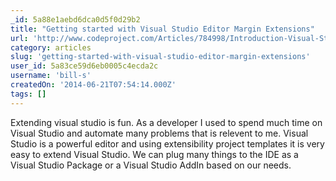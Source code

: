 ```yaml
---
_id: 5a88e1aebd6dca0d5f0d29b2
title: "Getting started with Visual Studio Editor Margin Extensions"
url: 'http://www.codeproject.com/Articles/784998/Introduction-Visual-Studio-Editor-Margin-Extension'
category: articles
slug: 'getting-started-with-visual-studio-editor-margin-extensions'
user_id: 5a83ce59d6eb0005c4ecda2c
username: 'bill-s'
createdOn: '2014-06-21T07:54:14.000Z'
tags: []
---
```


Extending visual studio is fun. As a developer I used to spend much time on Visual Studio and automate many problems that is relevent to me. Visual Studio is a powerful editor and using extensibility project templates it is very easy to extend Visual Studio. We can plug many things to the IDE as a Visual Studio Package or a Visual Studio AddIn based on our needs.
